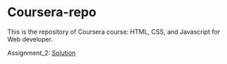 # Coursera-repo

This is the repository of Coursera course: HTML, CSS, and Javascript for Web developer.

Assignment_2: [Solution](https://jim-yang778.github.io/Coursera-repo/module2_solution/index.html)
